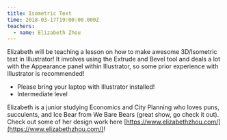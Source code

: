 ```yaml
---
title: Isometric Text
time: 2018-03-17T19:00:00.000Z
teachers:
  - name: Elizabeth Zhou
---
```


Elizabeth will be teaching a lesson on how to make awesome 3D/Isometric text in Illustrator! It involves using the Extrude and Bevel tool and deals a lot with the Appearance panel within Illustrator, so some prior experience with Illustrator is recommended!

- Please bring your laptop with Illustrator installed!
- Intermediate level

Elizabeth is a junior studying Economics and City Planning who loves 
puns, succulents, and Ice Bear from We Bare Bears (great show, go check it out). Check out some of her design work here [https://www.elizabethzhou.com/](https://www.elizabethzhou.com/)!

